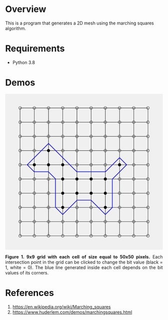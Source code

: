 # Overview
This is a program that generates a 2D mesh using the marching squares algorithm.

# Requirements
- Python 3.8

# Demos
<div>
  <img src="Demo/demo1.png" align="center">
  <figcaption>
    <p align="justify">
    <b>Figure 1. 9x9 grid with each cell of size equal to 50x50 pixels.</b> Each intersection point in the grid can be clicked to change the bit value (black = 1, white = 0). The blue line generated inside each cell depends on the bit values of its corners.
    </p>
  </figcaption>
</div>

# References
1. https://en.wikipedia.org/wiki/Marching_squares
2. https://www.huderlem.com/demos/marchingsquares.html
